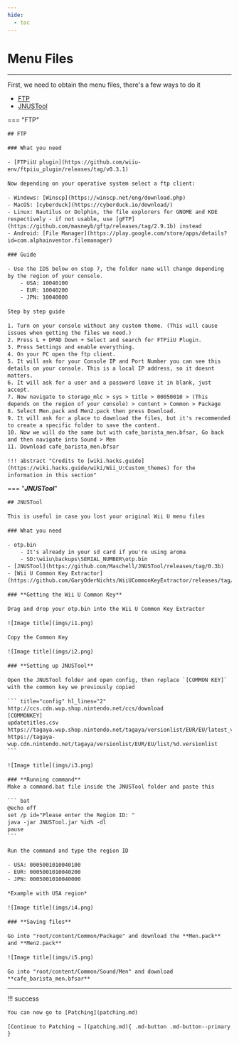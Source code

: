 ```yaml
---
hide:
  - toc
---
```


# Menu Files

--------------

First, we need to obtain the menu files, there's a few ways to do it

- [FTP](#__tabbed_1_1)
- [JNUSTool](#__tabbed_1_2)

=== "FTP"

    ## FTP

    ### What you need

    - [FTPiiU plugin](https://github.com/wiiu-env/ftpiiu_plugin/releases/tag/v0.3.1)

    Now depending on your operative system select a ftp client:

    - Windows: [Winscp](https://winscp.net/eng/download.php)
    - MacOS: [cyberduck](https://cyberduck.io/download/)
    - Linux: Nautilus or Dolphin, the file explorers for GNOME and KDE respectively - if not usable, use [gFTP](https://github.com/masneyb/gftp/releases/tag/2.9.1b) instead
    - Android: [File Manager](https://play.google.com/store/apps/details?id=com.alphainventor.filemanager)

    ### Guide

    - Use the IDS below on step 7, the folder name will change depending by the region of your console.
        - USA: 10040100
        - EUR: 10040200
        - JPN: 10040000

    Step by step guide

    1. Turn on your console without any custom theme. (This will cause issues when getting the files we need.)
    2. Press L + DPAD Down + Select and search for FTPiiU Plugin.
    3. Press Settings and enable everything.
    4. On your PC open the ftp client.
    5. It will ask for your Console IP and Port Number you can see this details on your console. This is a local IP address, so it doesnt matters.
    6. It will ask for a user and a password leave it in blank, just accept.
    7. Now navigate to storage_mlc > sys > title > 00050010 > (This depends on the region of your console) > content > Common > Package
    8. Select Men.pack and Men2.pack then press Download.
    9. It will ask for a place to download the files, but it's recommended to create a specific folder to save the content.
    10. Now we will do the same but with cafe_barista_men.bfsar, Go back and then navigate into Sound > Men
    11. Download cafe_barista_men.bfsar

    !!! abstract "Credits to [wiki.hacks.guide](https://wiki.hacks.guide/wiki/Wii_U:Custom_themes) for the information in this section"

    

=== "***JNUSTool***"

    ## JNUSTool

    This is useful in case you lost your original Wii U menu files

    ### What you need

    - otp.bin
        - It's already in your sd card if you're using aroma
        - SD:\wiiu\backups\SERIAL_NUMBER\otp.bin
    - [JNUSTool](https://github.com/Maschell/JNUSTool/releases/tag/0.3b)
    - [Wii U Common Key Extractor](https://github.com/GaryOderNichts/WiiUCommonKeyExtractor/releases/tag/v1)

    ### **Getting the Wii U Common Key**

    Drag and drop your otp.bin into the Wii U Common Key Extractor

    ![Image title](imgs/i1.png)

    Copy the Common Key

    ![Image title](imgs/i2.png)

    ### **Setting up JNUSTool**

    Open the JNUSTool folder and open config, then replace `[COMMON KEY]` with the common key we previously copied

    ``` title="config" hl_lines="2"
    http://ccs.cdn.wup.shop.nintendo.net/ccs/download
    [COMMONKEY]
    updatetitles.csv
    https://tagaya.wup.shop.nintendo.net/tagaya/versionlist/EUR/EU/latest_version
    https://tagaya-wup.cdn.nintendo.net/tagaya/versionlist/EUR/EU/list/%d.versionlist
    ```

    ![Image title](imgs/i3.png)

    ### **Running command**
    Make a command.bat file inside the JNUSTool folder and paste this

    ``` bat
    @echo off
    set /p id="Please enter the Region ID: "
    java -jar JNUSTool.jar %id% -dl
    pause
    ```

    Run the command and type the region ID

    - USA: 0005001010040100
    - EUR: 0005001010040200
    - JPN: 0005001010040000

    *Example with USA region*

    ![Image title](imgs/i4.png)

    ### **Saving files**

    Go into "root/content/Common/Package" and download the **Men.pack** and **Men2.pack**

    ![Image title](imgs/i5.png)

    Go into "root/content/Common/Sound/Men" and download **cafe_barista_men.bfsar**

-----------------

!!! success

    You can now go to [Patching](patching.md)
        
    [Continue to Patching → ](patching.md){ .md-button .md-button--primary }
